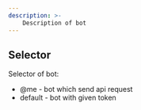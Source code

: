 ```yaml
---
description: >-
    Description of bot
---
```


## Selector

Selector of bot:
* @me - bot which send api request
* default - bot with given token